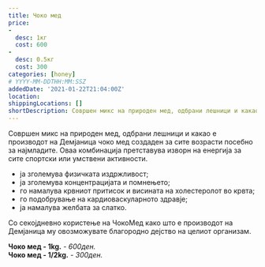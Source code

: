```yaml
---
title: Чоко мед
price: 
-
  desc: 1кг
  cost: 600
-
  desc: 0.5кг
  cost: 300
categories: [honey]
# YYYY-MM-DDTHH:MM:SSZ
addedDate: '2021-01-22T21:04:00Z'
location:
shippingLocations: []
shortDescription: Совршен микс на природен мед, одбрани лешници и какао
---
```


Совршен микс на природен мед, одбрани лешници и какао е производот на Демјаница чоко мед создаден за сите возрасти посебно за најмладите. Оваа комбинација претставува изворн на енергија за сите спортски или умствени активности.

- ја зголемува физичката издржливост; 
- ја зголемува концентрацијата и помнењето;
- го намалува крвниот притисок и висината на холестеролот во крвта; 
- го подобрување на кардиоваскуларното здравје; 
- ја намалува желбата за слатко.
 
Со секојдневно користење на ЧокоМед како што е производот на Демјаница му овозможувате благородно дејство на целиот организам.

**Чоко мед - 1kg.** - *600ден.* 
</br>
**Чоко мед - 1/2kg.** - *300ден.*